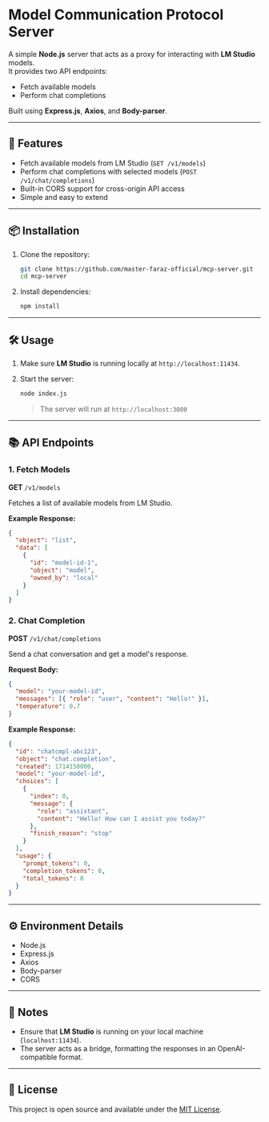 # Model Communication Protocol Server

A simple **Node.js** server that acts as a proxy for interacting with **LM Studio** models.  
It provides two API endpoints:

- Fetch available models
- Perform chat completions

Built using **Express.js**, **Axios**, and **Body-parser**.

---

## 🚀 Features

- Fetch available models from LM Studio (`GET /v1/models`)
- Perform chat completions with selected models (`POST /v1/chat/completions`)
- Built-in CORS support for cross-origin API access
- Simple and easy to extend

---

## 📦 Installation

1. Clone the repository:

   ```bash
   git clone https://github.com/master-faraz-official/mcp-server.git
   cd mcp-server
   ```

2. Install dependencies:
   ```bash
   npm install
   ```

---

## 🛠 Usage

1. Make sure **LM Studio** is running locally at `http://localhost:11434`.

2. Start the server:
   ```bash
   node index.js
   ```
   > The server will run at `http://localhost:3000`

---

## 📚 API Endpoints

### 1. Fetch Models

**GET** `/v1/models`

Fetches a list of available models from LM Studio.

**Example Response:**

```json
{
  "object": "list",
  "data": [
    {
      "id": "model-id-1",
      "object": "model",
      "owned_by": "local"
    }
  ]
}
```

### 2. Chat Completion

**POST** `/v1/chat/completions`

Send a chat conversation and get a model's response.

**Request Body:**

```json
{
  "model": "your-model-id",
  "messages": [{ "role": "user", "content": "Hello!" }],
  "temperature": 0.7
}
```

**Example Response:**

```json
{
  "id": "chatcmpl-abc123",
  "object": "chat.completion",
  "created": 1714150000,
  "model": "your-model-id",
  "choices": [
    {
      "index": 0,
      "message": {
        "role": "assistant",
        "content": "Hello! How can I assist you today?"
      },
      "finish_reason": "stop"
    }
  ],
  "usage": {
    "prompt_tokens": 0,
    "completion_tokens": 0,
    "total_tokens": 0
  }
}
```

---

## ⚙️ Environment Details

- Node.js
- Express.js
- Axios
- Body-parser
- CORS

---

## 📄 Notes

- Ensure that **LM Studio** is running on your local machine (`localhost:11434`).
- The server acts as a bridge, formatting the responses in an OpenAI-compatible format.

---

## 📜 License

This project is open source and available under the [MIT License](LICENSE).

